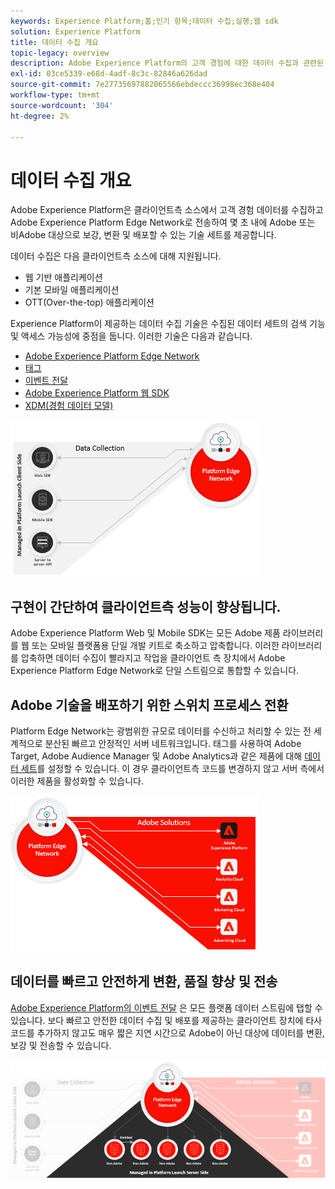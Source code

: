 ```yaml
---
keywords: Experience Platform;홈;인기 항목;데이터 수집;실행;웹 sdk
solution: Experience Platform
title: 데이터 수집 개요
topic-legacy: overview
description: Adobe Experience Platform의 고객 경험에 대한 데이터 수집과 관련된 다양한 기술에 대해 알아봅니다.
exl-id: 03ce5339-e68d-4adf-8c3c-82846a626dad
source-git-commit: 7e27735697882065566ebdeccc36998ec368e404
workflow-type: tm+mt
source-wordcount: '304'
ht-degree: 2%

---
```


# 데이터 수집 개요

Adobe Experience Platform은 클라이언트측 소스에서 고객 경험 데이터를 수집하고 Adobe Experience Platform Edge Network로 전송하여 몇 초 내에 Adobe 또는 비Adobe 대상으로 보강, 변환 및 배포할 수 있는 기술 세트를 제공합니다.

데이터 수집은 다음 클라이언트측 소스에 대해 지원됩니다.

* 웹 기반 애플리케이션
* 기본 모바일 애플리케이션
* OTT(Over-the-top) 애플리케이션

Experience Platform이 제공하는 데이터 수집 기술은 수집된 데이터 세트의 검색 기능 및 액세스 가능성에 중점을 둡니다. 이러한 기술은 다음과 같습니다.

* [Adobe Experience Platform Edge Network](https://experienceleague.adobe.com/docs/web-sdk-learn/tutorials/introduction-to-web-sdk-and-edge-network.html)
* [태그](../tags/home.md)
* [이벤트 전달](../tags/ui/event-forwarding/overview.md)
* [Adobe Experience Platform 웹 SDK](../edge/home.md)
* [XDM(경험 데이터 모델)](../xdm/home.md)

![](./images/Collection.png)

## 구현이 간단하여 클라이언트측 성능이 향상됩니다.

Adobe Experience Platform Web 및 Mobile SDK는 모든 Adobe 제품 라이브러리를 웹 또는 모바일 플랫폼용 단일 개발 키트로 축소하고 압축합니다. 이러한 라이브러리를 압축하면 데이터 수집이 빨라지고 작업을 클라이언트 측 장치에서 Adobe Experience Platform Edge Network로 단일 스트림으로 통합할 수 있습니다.

## Adobe 기술을 배포하기 위한 스위치 프로세스 전환

Platform Edge Network는 광범위한 규모로 데이터를 수신하고 처리할 수 있는 전 세계적으로 분산된 빠르고 안정적인 서버 네트워크입니다. 태그를 사용하여 Adobe Target, Adobe Audience Manager 및 Adobe Analytics과 같은 제품에 대해 [데이터 세트](../edge/fundamentals/datastreams.md)를 설정할 수 있습니다. 이 경우 클라이언트측 코드를 변경하지 않고 서버 측에서 이러한 제품을 활성화할 수 있습니다.

![](./images/deploy.png)

## 데이터를 빠르고 안전하게 변환, 품질 향상 및 전송

[Adobe Experience Platform의 이벤트 전달](../tags/ui/event-forwarding/overview.md) 은 모든 플랫폼 데이터 스트림에 탭할 수 있습니다. 보다 빠르고 안전한 데이터 수집 및 배포를 제공하는 클라이언트 장치에 타사 코드를 추가하지 않고도 매우 짧은 지연 시간으로 Adobe이 아닌 대상에 데이터를 변환, 보강 및 전송할 수 있습니다.

![](./images/launch.png)
